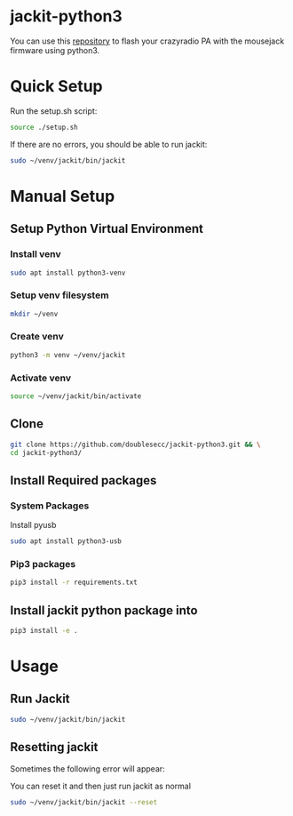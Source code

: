 # jackit-python3

You can use this [repository](https://github.com/kuzmin-no/nrf-research-firmware-python3) to flash your crazyradio PA with the mousejack firmware using python3.

# Quick Setup
Run the setup.sh script:
```bash
source ./setup.sh
```

If there are no errors, you should be able to run jackit:
```bash
sudo ~/venv/jackit/bin/jackit
```

# Manual Setup
## Setup Python Virtual Environment
### Install venv
``` bash
sudo apt install python3-venv
```
### Setup venv filesystem
```bash
mkdir ~/venv
```

### Create venv
```bash
python3 -m venv ~/venv/jackit
```

### Activate venv
```bash
source ~/venv/jackit/bin/activate
```

## Clone
```bash
git clone https://github.com/doublesecc/jackit-python3.git && \
cd jackit-python3/
```

## Install Required packages
### System Packages
Install pyusb
```bash
sudo apt install python3-usb
```
### Pip3 packages

```bash
pip3 install -r requirements.txt
```

## Install jackit python package into 
```bash
pip3 install -e .
```

# Usage
## Run Jackit
```bash
sudo ~/venv/jackit/bin/jackit
```

## Resetting jackit
Sometimes the following error will appear:

You can reset it and then just run jackit as normal
```bash
sudo ~/venv/jackit/bin/jackit --reset
```
